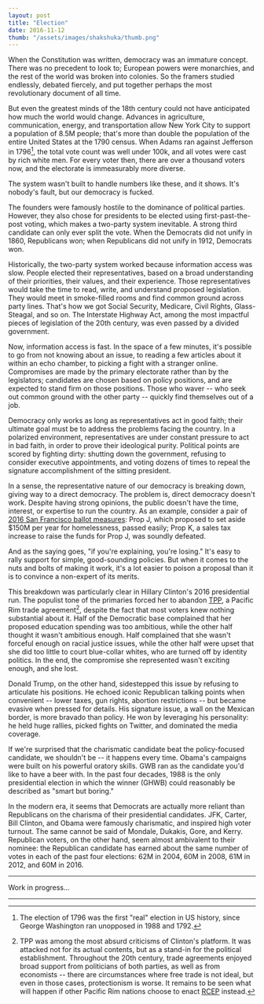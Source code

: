 ```yaml
---
layout: post
title: "Election"
date: 2016-11-12
thumb: "/assets/images/shakshuka/thumb.png"
---
```


When the Constitution was written, democracy was an immature concept. There was no precedent to look to; European powers were monarchies, and the rest of the world was broken into colonies. So the framers studied endlessly, debated fiercely, and put together perhaps the most revolutionary document of all time.

But even the greatest minds of the 18th century could not have anticipated how much the world would change. Advances in agriculture, communication, energy, and transportation allow New York City to support a population of 8.5M people; that's more than double the population of the entire United States at the 1790 census. When Adams ran against Jefferson in 1796[^1], the total vote count was well under 100k, and all
votes were cast by rich white men. For every voter then, there are over a thousand voters now, and the electorate is immeasurably more diverse.

[^1]: The election of 1796 was the first "real" election in US history, since George Washington ran unopposed in 1988 and 1792.

The system wasn't built to handle numbers like these, and it shows. It's nobody's fault, but our democracy is fucked.

The founders were famously hostile to the dominance of political parties. However, they also chose for presidents to be elected using first-past-the-post voting, which makes a two-party system inevitable. A strong third candidate can only ever split the vote. When the Democrats did not unify in 1860, Republicans won; when Republicans did not unify in 1912, Democrats won.

Historically, the two-party system worked because information access was slow. People elected their representatives, based on a broad understanding of their priorities, their values, and their experience. Those representatives would take the time to read, write, and understand proposed legislation. They would meet in smoke-filled rooms and find common ground across party lines. That's how we got Social Security, Medicare, Civil Rights, Glass-Steagal, and so on. The Interstate Highway Act, among the most impactful pieces of legislation of the 20th century, was even passed by a divided government.

Now, information access is fast. In the space of a few minutes, it's possible to go from not knowing about an issue, to reading a few articles about it within an echo chamber, to picking a fight with a stranger online. Compromises are made by the primary electorate rather than by the legislators; candidates are chosen based on policy positions, and are expected to stand firm on those positions. Those who waver -- who seek out common ground with the other party -- quickly find themselves out of a job.

Democracy only works as long as representatives act in good faith; their ultimate goal must be to address the problems facing the country. In a polarized environment, representatives are under constant pressure to act in bad faith, in order to prove their ideological purity. Political points are scored by fighting dirty: shutting down the government, refusing to consider executive appointments, and voting dozens of times to repeal the signature accomplishment of the sitting president.

In a sense, the representative nature of our democracy is breaking down, giving way to a direct democracy. The problem is, direct democracy doesn't work. Despite having strong opinions, the public doesn't have the time, interest, or expertise to run the country. As an example, consider a pair of [2016 San Francisco ballot measures](https://ballotpedia.org/San_Francisco_City_and_County,_California_ballot_measures): Prop J, which proposed to set aside $150M per year for homelessness, passed easily; Prop K, a sales tax increase to raise the funds for Prop J, was soundly defeated. 

And as the saying goes, "if you're explaining, you're losing." It's easy to rally support for simple, good-sounding policies. But when it comes to the nuts and bolts of making it work, it's a lot easier to poison a proposal than it is to convince a non-expert of its merits.

This breakdown was particularly clear in Hillary Clinton's 2016 presidential run. The populist tone of the primaries forced her to abandon [TPP](https://en.wikipedia.org/wiki/Trans-Pacific_Partnership), a Pacific Rim trade agreement[^2], despite the fact that most voters knew nothing substantial about it. Half of the Democratic base complained that her proposed education spending was too ambitious, while the other half thought it wasn't ambitious enough. Half complained that she wasn't forceful enough on racial justice issues, while the other half were upset that she did too little to court blue-collar whites, who are turned off by identity politics. In the end, the compromise she represented wasn't exciting enough, and she lost.

[^2]: TPP was among the most absurd criticisms of Clinton's platform. It was attacked not for its actual contents, but as a stand-in for the political establishment. Throughout the 20th century, trade agreements enjoyed broad support from politicians of both parties, as well as from economists -- there are circumstances where free trade is not ideal, but even in those cases, protectionism is worse. It remains to be seen what will happen if other Pacific Rim nations choose to enact [RCEP](https://en.wikipedia.org/wiki/Regional_Comprehensive_Economic_Partnership) instead.

Donald Trump, on the other hand, sidestepped this issue by refusing to articulate his positions. He echoed iconic Republican talking points when convenient -- lower taxes, gun rights, abortion restrictions -- but became evasive when pressed for details. His signature issue, a wall on the Mexican border, is more bravado than policy. He won by leveraging his personality: he held huge rallies, picked fights on Twitter, and dominated the media coverage.

If we're surprised that the charismatic candidate beat the policy-focused candidate, we shouldn't be -- it happens every time. Obama's campaigns were built on his powerful oratory skills. GWB ran as the candidate you'd like to have a beer with. In the past four decades, 1988 is the only presidential election in which the winner (GHWB) could reasonably be described as "smart but boring."

In the modern era, it seems that Democrats are actually more reliant than Republicans on the charisma of their presidential candidates. JFK, Carter, Bill Clinton, and Obama were famously charismatic, and inspired high voter turnout. The same cannot be said of Mondale, Dukakis, Gore, and Kerry. Republican voters, on the other hand, seem almost ambivalent to their nominee: the Republican candidate has earned about the same number of votes in each of the past four elections: 62M in 2004, 60M in 2008, 61M in 2012, and 60M in 2016.


---

Work in progress...

---



